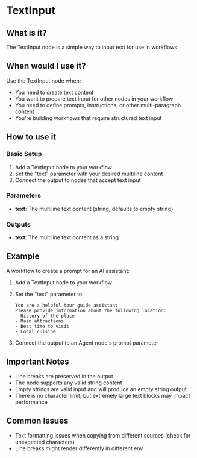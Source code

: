 # TextInput

## What is it?

The TextInput node is a simple way to input text for use in workflows.


## When would I use it?

Use the TextInput node when:

- You need to create text content
- You want to prepare text input for other nodes in your workflow
- You need to define prompts, instructions, or other multi-paragraph content
- You're building workflows that require structured text input

## How to use it

### Basic Setup

1. Add a TextInput node to your workflow
1. Set the "text" parameter with your desired multiline content
1. Connect the output to nodes that accept text input

### Parameters

- **text**: The multiline text content (string, defaults to empty string)

### Outputs

- **text**: The multiline text content as a string

## Example

A workflow to create a prompt for an AI assistant:

1. Add a TextInput node to your workflow

1. Set the "text" parameter to:

    ```
    You are a helpful tour guide assistant.
    Please provide information about the following location:
    - History of the place
    - Main attractions
    - Best time to visit
    - Local cuisine
    ```

1. Connect the output to an Agent node's prompt parameter

## Important Notes

- Line breaks are preserved in the output
- The node supports any valid string content
- Empty strings are valid input and will produce an empty string output
- There is no character limit, but extremely large text blocks may impact performance

## Common Issues

- Text formatting issues when copying from different sources (check for unexpected characters)
- Line breaks might render differently in different env